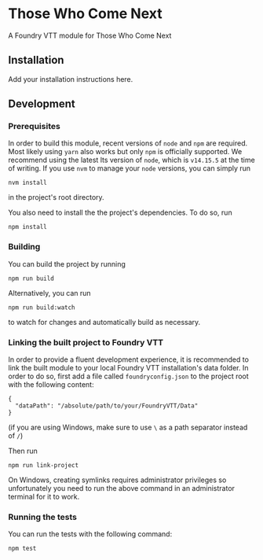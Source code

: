 # Those Who Come Next

A Foundry VTT module for Those Who Come Next

## Installation

Add your installation instructions here.

## Development

### Prerequisites

In order to build this module, recent versions of `node` and `npm` are
required. Most likely using `yarn` also works but only `npm` is officially
supported. We recommend using the latest lts version of `node`, which is
`v14.15.5` at the time of writing. If you use `nvm` to manage your `node`
versions, you can simply run

```
nvm install
```

in the project's root directory.

You also need to install the the project's dependencies. To do so, run

```
npm install
```

### Building

You can build the project by running

```
npm run build
```

Alternatively, you can run

```
npm run build:watch
```

to watch for changes and automatically build as necessary.

### Linking the built project to Foundry VTT

In order to provide a fluent development experience, it is recommended to link
the built module to your local Foundry VTT installation's data folder. In
order to do so, first add a file called `foundryconfig.json` to the project root
with the following content:

```
{
  "dataPath": "/absolute/path/to/your/FoundryVTT/Data"
}
```

(if you are using Windows, make sure to use `\` as a path separator instead of
`/`)

Then run

```
npm run link-project
```

On Windows, creating symlinks requires administrator privileges so unfortunately
you need to run the above command in an administrator terminal for it to work.

### Running the tests

You can run the tests with the following command:

```
npm test
```
